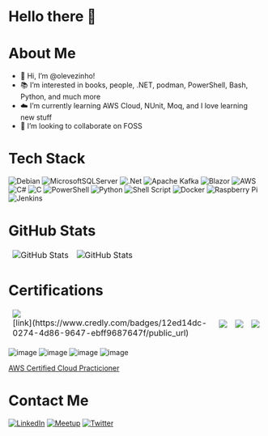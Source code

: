 # Hello there 👋

# About Me
- 👋  Hi, I’m @olevezinho!
- 📚  I’m interested in books, people, .NET, podman, PowerShell, Bash, Python, and much more
- ☁️  I’m currently learning AWS Cloud, NUnit, Moq, and I love learning new stuff
- 🤝  I’m looking to collaborate on FOSS

# Tech Stack
![Debian](https://img.shields.io/badge/Debian-D70A53?style=for-the-badge&logo=debian&logoColor=white) ![MicrosoftSQLServer](https://img.shields.io/badge/Microsoft%20SQL%20Server-CC2927?style=for-the-badge&logo=microsoft%20sql%20server&logoColor=white) ![.Net](https://img.shields.io/badge/.NET-5C2D91?style=for-the-badge&logo=.net&logoColor=white) ![Apache Kafka](https://img.shields.io/badge/Apache%20Kafka-000?style=for-the-badge&logo=apachekafka) ![Blazor](https://img.shields.io/badge/blazor-%235C2D91.svg?style=for-the-badge&logo=blazor&logoColor=white) ![AWS](https://img.shields.io/badge/AWS-%23FF9900.svg?style=for-the-badge&logo=amazon-aws&logoColor=white)  ![C#](https://img.shields.io/badge/c%23-%23239120.svg?style=for-the-badge&logo=c-sharp&logoColor=white) ![C](https://img.shields.io/badge/c-%2300599C.svg?style=for-the-badge&logo=c&logoColor=white) ![PowerShell](https://img.shields.io/badge/PowerShell-%235391FE.svg?style=for-the-badge&logo=powershell&logoColor=white) ![Python](https://img.shields.io/badge/python-3670A0?style=for-the-badge&logo=python&logoColor=ffdd54) ![Shell Script](https://img.shields.io/badge/shell_script-%23121011.svg?style=for-the-badge&logo=gnu-bash&logoColor=white) ![Docker](https://img.shields.io/badge/docker-%230db7ed.svg?style=for-the-badge&logo=docker&logoColor=white) ![Raspberry Pi](https://img.shields.io/badge/-RaspberryPi-C51A4A?style=for-the-badge&logo=Raspberry-Pi) ![Jenkins](https://img.shields.io/badge/jenkins-%232C5263.svg?style=for-the-badge&logo=jenkins&logoColor=white) 

# GitHub Stats
<table align="center" border="0" cellpadding="0" cellspacing="0">
  <thead>
    <tr>
      <td>
        <img
          src="https://github-readme-stats.vercel.app/api?username=olevezinho&show_icons=true&locale=en&theme=tokyonight&count_private=true"
          alt="GitHub Stats"
        />
      </td>
      <td>
        <img
          src="https://streak-stats.demolab.com/?user=olevezinho&theme=tokyonight"
          alt="GitHub Stats"
        />
      </td>
    </tr>
  </thead>
</table>

# Certifications
<table align="center" border="0" cellpadding="0" cellspacing="0">
  <thead>
    <tr>
      <td>
        <img
          src="https://github.com/olevezinho/olevezinho/assets/37152156/35c0752b-61d4-4cfa-b722-0542ca1712a7"
        />
        <br/>
        [link](https://www.credly.com/badges/12ed14dc-0274-4d86-9647-ebff9687647f/public_url)
      </td>
      <td>
        <img
          src="https://github.com/olevezinho/olevezinho/assets/37152156/d5c10df5-c35f-4164-9f1b-9dcbbc4cf793"
        />
      </td>
      <td>
        <img
          src="https://github.com/olevezinho/olevezinho/assets/37152156/919a7a94-3076-446c-8640-b997676ff227"
        />
      </td>
      <td>
        <img
          src="https://github.com/olevezinho/olevezinho/assets/37152156/5d416769-751a-4057-8a77-ebd92bee779b"
        />
      </td>
    </tr>
  </thead>
</table>

![image](https://github.com/olevezinho/olevezinho/assets/37152156/35c0752b-61d4-4cfa-b722-0542ca1712a7) ![image](https://github.com/olevezinho/olevezinho/assets/37152156/d5c10df5-c35f-4164-9f1b-9dcbbc4cf793) ![image](https://github.com/olevezinho/olevezinho/assets/37152156/919a7a94-3076-446c-8640-b997676ff227) ![image](https://github.com/olevezinho/olevezinho/assets/37152156/5d416769-751a-4057-8a77-ebd92bee779b)

[AWS Certified Cloud Practicioner](https://www.credly.com/badges/12ed14dc-0274-4d86-9647-ebff9687647f/public_url)



# Contact Me
[![LinkedIn](https://img.shields.io/badge/linkedin-%230077B5.svg?style=for-the-badge&logo=linkedin&logoColor=white)](https://www.linkedin.com/in/luis-filipe-costa-brochado-62b63bb7/) [![Meetup](https://img.shields.io/badge/Meetup-f64363?style=for-the-badge&logo=meetup&logoColor=white)](https://www.meetup.com/pt-BR/members/310718625/) [![Twitter](https://img.shields.io/badge/Twitter-%231DA1F2.svg?style=for-the-badge&logo=Twitter&logoColor=white)](https://twitter.com/oLevezinho)

<!---
olevezinho/olevezinho is a ✨ special ✨ repository because its `README.md` (this file) appears on your GitHub profile.
You can click the Preview link to take a look at your changes.
--->
